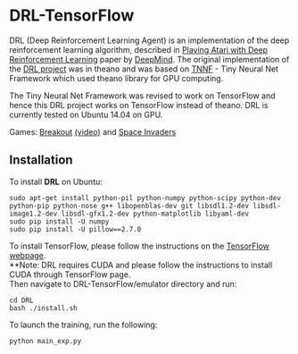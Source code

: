 # DRL-TensorFlow

DRL (Deep Reinforcement Learning Agent) is an implementation of the deep reinforcement learning algorithm, described in [Playing Atari with Deep Reinforcement Learning](http://www.cs.toronto.edu/~vmnih/docs/dqn.pdf)
paper by [DeepMind](http://deepmind.com/).
The original implementation of the [DRL project](https://github.com/DSG-SoftServe/DRL) was in theano and was based 
on [TNNF](http://tnnf.readthedocs.org/en/latest/) - Tiny Neural Net Framework which used theano library for GPU computing.

The Tiny Neural Net Framework was revised to work on TensorFlow and hence this DRL project works on TensorFlow instead of theano.
DRL is currently tested on Ubuntu 14.04 on GPU.

Games: [Breakout](https://en.wikipedia.org/wiki/Breakout_(video_game)) [(video)](http://youtu.be/T58HkwX-OuI) and [Space Invaders](https://en.wikipedia.org/wiki/Space_Invaders)


## Installation
To install **DRL** on Ubuntu:
```
sudo apt-get install python-pil python-numpy python-scipy python-dev python-pip python-nose g++ libopenblas-dev git libsdl1.2-dev libsdl-image1.2-dev libsdl-gfx1.2-dev python-matplotlib libyaml-dev
sudo pip install -U numpy
sudo pip install -U pillow==2.7.0
```
To install TensorFlow, please follow the instructions on the [TensorFlow webpage](https://www.tensorflow.org/versions/r0.7/get_started/os_setup.html#download-and-setup).<br />
**Note: DRL requires CUDA and please follow the instructions to install CUDA through TensorFlow page.<br />
Then navigate to DRL-TensorFlow/emulator directory and run:
```
cd DRL
bash ./install.sh
```
To launch the training, run the following:
```
python main_exp.py
```
